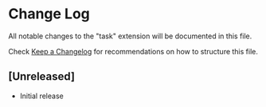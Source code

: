 # Change Log

All notable changes to the "task" extension will be documented in this file.

Check [Keep a Changelog](http://keepachangelog.com/) for recommendations on how to structure this file.

## [Unreleased]

- Initial release